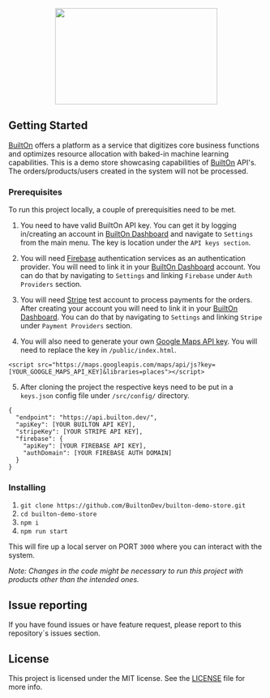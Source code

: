 <p align="center" style="text-align: center">
  <img width="320" height="190" src="https://res.cloudinary.com/dftspnwxo/image/upload/v1564489062/Builton_logo_P_large-x320_bi2fdt.png">
</p>

## Getting Started

[BuiltOn](https://builton.dev) offers a platform as a service that digitizes core business functions and optimizes 
resource allocation with baked-in machine learning capabilities. This is a demo store showcasing capabilities of [BuiltOn](https://builton.dev) API's. The orders/products/users created in the system will not be processed.

### Prerequisites

To run this project locally, a couple of prerequisities need to be met.

1. You need to have valid BuiltOn API key. You can get it by logging in/creating an account in [BuiltOn Dashboard](https://dashboard.builton.dev) and navigate to `Settings` from the main menu. The key is location under the `API keys section`.

2. You will need [Firebase](https://firebase.google.com/) authentication services as an authentication provider. You will need to link it in your [BuiltOn Dashboard](https://dashboard.builton.dev) account. You can do that by navigating to `Settings` and linking `Firebase` under `Auth Providers` section.

3. You will need [Stripe](https://stripe.com) test account to process payments for the orders. After creating your account you will need to link it in your [BuiltOn Dashboard](https://dashboard.builton.dev). You can do that by navigating to `Settings` and linking `Stripe` under `Payment Providers` section.

4. You will also need to generate your own [Google Maps API key](https://developers.google.com/maps/documentation/javascript/get-api-key). You will need to replace the key in `/public/index.html`.
```
<script src="https://maps.googleapis.com/maps/api/js?key=[YOUR_GOOGLE_MAPS_API_KEY]&libraries=places"></script>
```

5. After cloning the project the respective keys need to be put in a `keys.json` config file under `/src/config/` directory.

```
{
  "endpoint": "https://api.builton.dev/",
  "apiKey": [YOUR BUILTON API KEY],
  "stripeKey": [YOUR STRIPE API KEY],
  "firebase": {
    "apiKey": [YOUR FIREBASE API KEY],
    "authDomain": [YOUR FIREBASE AUTH DOMAIN]
  }
}
```

### Installing

1. ```git clone https://github.com/BuiltonDev/builton-demo-store.git```
2. ```cd builton-demo-store```
3. ```npm i```
4. ```npm run start```

This will fire up a local server on PORT `3000` where you can interact with the system.

_Note: Changes in the code might be necessary to run this project with products other than the intended ones._


## Issue reporting

If you have found issues or have feature request, please report to this repository`s issues section.


## License

This project is licensed under the MIT license. See the [LICENSE](LICENSE.md) file for more info.

